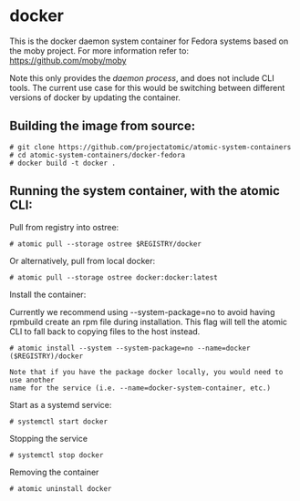 # docker

This is the docker daemon system container for Fedora systems based on the moby project.
For more information refer to: https://github.com/moby/moby

Note this only provides the *daemon process*, and does not include CLI tools. The current use
case for this would be switching between different versions of docker by updating the container.

## Building the image from source:

```
# git clone https://github.com/projectatomic/atomic-system-containers
# cd atomic-system-containers/docker-fedora
# docker build -t docker .
```

## Running the system container, with the atomic CLI:

Pull from registry into ostree:

```
# atomic pull --storage ostree $REGISTRY/docker
```

Or alternatively, pull from local docker:

```
# atomic pull --storage ostree docker:docker:latest
```

Install the container:

Currently we recommend using --system-package=no to avoid having rpmbuild create an rpm file
during installation. This flag will tell the atomic CLI to fall back to copying files to the
host instead.

```
# atomic install --system --system-package=no --name=docker ($REGISTRY)/docker

Note that if you have the package docker locally, you would need to use another
name for the service (i.e. --name=docker-system-container, etc.)
```

Start as a systemd service:

```
# systemctl start docker
```

Stopping the service

```
# systemctl stop docker
```

Removing the container

```
# atomic uninstall docker
```
